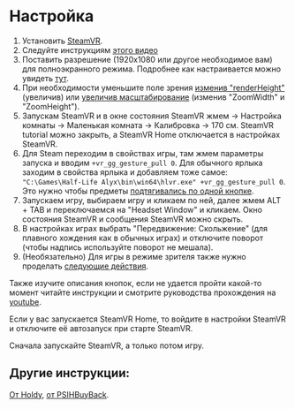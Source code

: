 ﻿# Настройка
1. Установить [SteamVR](https://store.steampowered.com/app/250820/SteamVR/).
2. Следуйте инструкциям [этого видео](https://youtu.be/66HIE3DFfjo)
3. Поставить разрешение (1920x1080 или другое необходимое вам) для полноэкранного режима. Подробнее как настраивается можно увидеть [тут](https://youtu.be/K_I5fm-cT6Y?t=2).
4. При необходимости уменьшите поле зрения [изменив "renderHeight"](https://youtu.be/8f_2GkruPdU) (увеличив) или [увеличив масштабирование](https://youtu.be/wsJl_ODPSPI) (изменив "ZoomWidth" и "ZoomHeight").
5. Запускам SteamVR и в окне состояния SteamVR жмем -> Настройка комнаты -> Маленькая комната -> Калибровка -> 170 см. SteamVR tutorial можно закрыть, а SteamVR Home отключается в настройках SteamVR.
6. Для Steam переходим в свойствах игры, там жмем параметры запуска и вводим `+vr_gg_gesture_pull 0`. Для обычного ярлыка заходим в свойства ярлыка и добавляем тоже самое: `"C:\Games\Half-Life Alyx\bin\win64\hlvr.exe" +vr_gg_gesture_pull 0`. Это нужно чтобы предметы [подтягивались по одной кнопке](https://youtu.be/RWQbwlXjtjI).
7. Запускаем игру, выбираем игру и кликаем по ней, далее жмем ALT + TAB и переключаемся на "Headset Window" и кликаем. Окно состояния SteamVR и сообщения SteamVR можно скрыть.
8. В настройках играх выбрать "Передвижение: Скольжение" (для плавного хождения как в обычных играх) и отключите поворот (чтобы надпись используйте поворот не мешала).
9. (Необязательно) Для игры в режиме зрителя также нужно проделать [следующие действия](https://youtu.be/JwxQ3jJ5aWA).

Также изучите описания кнопок, если не удается пройти какой-то момент читайте инструкции и смотрите руководства прохождения на [youtube](https://www.youtube.com/channel/UCcuoRRWRvb7xUuMzrEqCZ5w).


Если у вас запускается SteamVR Home, то войдите в настройки SteamVR и отключите её автозапуск при старте SteamVR.



Сначала запускайте SteamVR, а только потом игру.

## Другие инструкции:
[От Holdy](https://youtu.be/oM2a9sBC3V0?t=71), [от PSIHBuyBack](https://youtu.be/O9cjczI2Ivg).